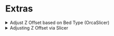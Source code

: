 # Extras

<details>

<summary>Adjust Z Offset based on Bed Type (OrcaSlicer)</summary>

<img src="../../.gitbook/assets/bed-types.gif" alt="" data-size="original">

<img src="../../.gitbook/assets/image (9) (1).png" alt="" data-size="original">

In your Machine start G-Code modify your PRINT\_START macro to be similar to this based on your personal needs. The main one to worry about <mark style="color:green;">ADDING</mark> is `BED_TYPE="[curr_bed_type]"`

```gcode
START_PRINT EXTRUDER_TEMP=[nozzle_temperature_initial_layer] BED_TEMP=[bed_temperature_initial_layer_single] CHAMBER_TEMP=[chamber_temperature] FILAMENT_TYPE=[filament_type] BED_TYPE="[curr_bed_type]"
```

This will pass which bed type your using to use in the modified PRINT\_START macro below

<mark style="color:red;">THE FOLLOWING GOES LAST IN YOUR PRINT\_START MACRO</mark>

```gcode
{% raw %}
{% if params.BED_TYPE == "Cool Plate" %}
  SET_GCODE_ADJUST Z_ADJUST=0.00
{% endif %}
{% if params.BED_TYPE == "Engineering Plate" %}
  SET_GCODE_ADJUST Z_ADJUST=0.00
{% endif %}
{% if params.BED_TYPE == "High Temp Plate" %}
  SET_GCODE_ADJUST Z_ADJUST=0.00
{% endif %}
{% if params.BED_TYPE == "Textured PEI Plate" %}
  SET_GCODE_ADJUST Z_ADJUST=0.00
{% endif %}
{% endraw %}
```

</details>

<details>

<summary>Adjusting Z Offset via Slicer</summary>

Finding you need additional or less z-offset on a per filament basis? Go into your slicer and find the Filament settings page. You will be able to add the custom g-code below that will run after your PRINT\_START macro giving this option!

```gcode
SET_GCODE_OFFSET Z_ADJUST=0.01
```

You could also set up duplicate filament settings and use them for different bed types to send a different offset depending on which bed your using and use that filament profile to slice!

### SuperSlicer - Per Filament

<img src="../../.gitbook/assets/image (5) (1) (1).png" alt="" data-size="original">

### OrcaSlicer - Per Filament

<img src="../../.gitbook/assets/image (6) (1) (1).png" alt="" data-size="original">

### What does it do?

It will add an modify the z-offset based on your filaments custom z-offset gcode, giving you either MORE or LESS squish based on filament settings.

<img src="../../.gitbook/assets/image (7) (1).png" alt="" data-size="original">

</details>
